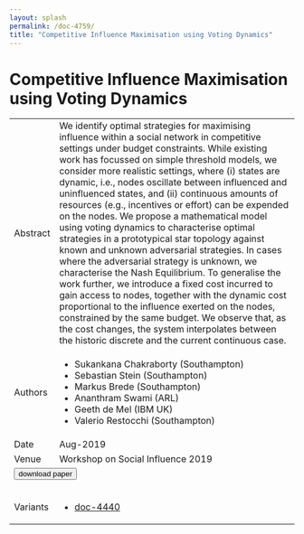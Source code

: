 ```yaml
---
layout: splash
permalink: /doc-4759/
title: "Competitive Influence Maximisation using Voting Dynamics"
---
```


# Competitive Influence Maximisation using Voting Dynamics

<table>
    <tbody>
    <tr>
        <td>Abstract</td>
        <td>We identify optimal strategies for maximising influence within a social network in competitive settings under budget constraints. While existing work has focussed on simple threshold models, we consider more realistic settings, where (i) states are dynamic, i.e., nodes oscillate between influenced and uninfluenced states, and (ii) continuous amounts of resources (e.g., incentives or effort) can be expended on the nodes. We propose a mathematical model using voting dynamics to characterise optimal strategies in a prototypical star topology against known and unknown adversarial strategies. In cases where the adversarial strategy is unknown, we characterise the Nash Equilibrium. To generalise the work further, we introduce a fixed cost incurred to gain access to nodes, together with the dynamic cost proportional to the influence exerted on the nodes, constrained by the same budget. We observe that, as the cost changes, the system interpolates between the historic discrete and the current continuous case.</td>
    </tr>
    <tr>
        <td>Authors</td>
        <td>
            <ul>
                <li>Sukankana Chakraborty (Southampton)</li>
                <li>Sebastian Stein (Southampton)</li>
                <li>Markus Brede (Southampton)</li>
                <li>Ananthram Swami (ARL)</li>
                <li>Geeth de Mel (IBM UK)</li>
                <li>Valerio Restocchi (Southampton)</li>
            </ul>
        </td>
    </tr>
    <tr>
        <td>Date</td>
        <td>Aug-2019</td>
    </tr>
    <tr>
        <td>Venue</td>
        <td>Workshop on Social Influence 2019</td>
    </tr>
        <tr>
            <td colspan="2">
                <form method="get" action="https://dais-ita.org/sites/default/files/3902.pdf">
                    <button type="submit">download paper</button>
                </form>
            </td>
        </tr>
        <tr>
            <td>Variants</td>
            <td>
                <ul>
                    <li><a href="${varId}">doc-4440</a></li>
                </ul>
            </td>
        </tr>
    </tbody>
</table>
